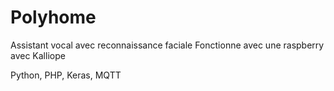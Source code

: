 # Polyhome

Assistant vocal avec reconnaissance faciale
Fonctionne avec une raspberry avec Kalliope

Python, PHP, Keras, MQTT
